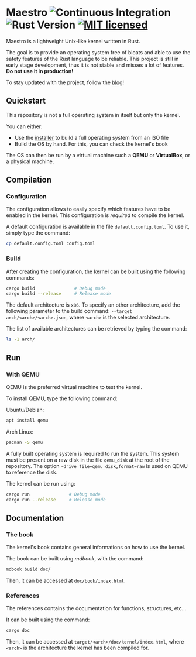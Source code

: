 # Maestro ![Continuous Integration](https://github.com/llenotre/maestro/actions/workflows/check.yml/badge.svg) ![Rust Version](https://img.shields.io/badge/rust-nightly_2023--05--11-lightgrey.svg) [![MIT licensed](https://img.shields.io/badge/license-MIT-blue.svg)](./LICENSE)

Maestro is a lightweight Unix-like kernel written in Rust.

The goal is to provide an operating system free of bloats and able to use the safety features of the Rust language to be reliable.
This project is still in early stage development, thus it is not stable and misses a lot of features. **Do not use it in production!**

To stay updated with the project, follow the [blog](https://blog.lenot.re)!



## Quickstart

This repository is not a full operating system in itself but only the kernel.

You can either:
- Use the [installer](https://github.com/llenotre/maestro-install) to build a full operating system from an ISO file
- Build the OS by hand. For this, you can check the kernel's book

The OS can then be run by a virtual machine such a **QEMU** or **VirtualBox**, or a physical machine.



## Compilation

### Configuration

The configuration allows to easily specify which features have to be enabled in the kernel. This configuration is *required* to compile the kernel.

A default configuration is available in the file `default.config.toml`. To use it, simply type the command:

```sh
cp default.config.toml config.toml
```



### Build

After creating the configuration, the kernel can be built using the following commands:

```sh
cargo build               # Debug mode
cargo build --release     # Release mode
```

The default architecture is `x86`. To specify an other architecture, add the following parameter to the build command: `--target arch/<arch>/<arch>.json`, where `<arch>` is the selected architecture.

The list of available architectures can be retrieved by typing the command:

```sh
ls -1 arch/
```



## Run

### With QEMU

QEMU is the preferred virtual machine to test the kernel.

To install QEMU, type the following command:

Ubuntu/Debian:

```sh
apt install qemu
```

Arch Linux:

```sh
pacman -S qemu
```

A fully built operating system is required to run the system. This system must be present on a raw disk in the file `qemu_disk` at the root of the repository. The option `-drive file=qemu_disk,format=raw` is used on QEMU to reference the disk.

The kernel can be run using:

```sh
cargo run               # Debug mode
cargo run --release     # Release mode
```



## Documentation

### The book

The kernel's book contains general informations on how to use the kernel.

The book can be built using *mdbook*, with the command:

```sh
mdbook build doc/
```

Then, it can be accessed at `doc/book/index.html`.



### References

The references contains the documentation for functions, structures, etc...

It can be built using the command:

```sh
cargo doc
```

Then, it can be accessed at `target/<arch>/doc/kernel/index.html`, where `<arch>` is the architecture the kernel has been compiled for.
